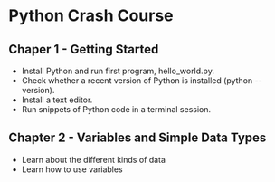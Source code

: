 # Python Crash Course

## Chaper 1 - Getting Started
- Install Python and run first program, hello_world.py.
- Check whether a recent version of Python is installed (python --version).
- Install a text editor.
- Run snippets of Python code in a terminal session.

## Chapter 2 - Variables and Simple Data Types
- Learn about the different kinds of data
- Learn how to use variables